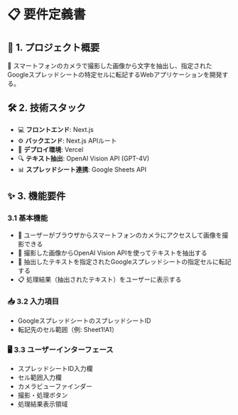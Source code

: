 # 📋 要件定義書

## 🎯 1. プロジェクト概要

📱 スマートフォンのカメラで撮影した画像から文字を抽出し、指定されたGoogleスプレッドシートの特定セルに転記するWebアプリケーションを開発する。

## 🛠️ 2. 技術スタック

- 💻 **フロントエンド**: Next.js
- ⚙️ **バックエンド**: Next.js APIルート
- 🚀 **デプロイ環境**: Vercel
- 🔍 **テキスト抽出**: OpenAI Vision API (GPT-4V)
- 📊 **スプレッドシート連携**: Google Sheets API

## ✨ 3. 機能要件

### 3.1 基本機能

- 📸 ユーザーがブラウザからスマートフォンのカメラにアクセスして画像を撮影できる
- 🔎 撮影した画像からOpenAI Vision APIを使ってテキストを抽出する
- 📝 抽出したテキストを指定されたGoogleスプレッドシートの指定セルに転記する
- 📋 処理結果（抽出されたテキスト）をユーザーに表示する

### 📥 3.2 入力項目

- GoogleスプレッドシートのスプレッドシートID
- 転記先のセル範囲（例: Sheet1!A1）

### 🖥️ 3.3 ユーザーインターフェース

- スプレッドシートID入力欄
- セル範囲入力欄
- カメラビューファインダー
- 撮影・処理ボタン
- 処理結果表示領域